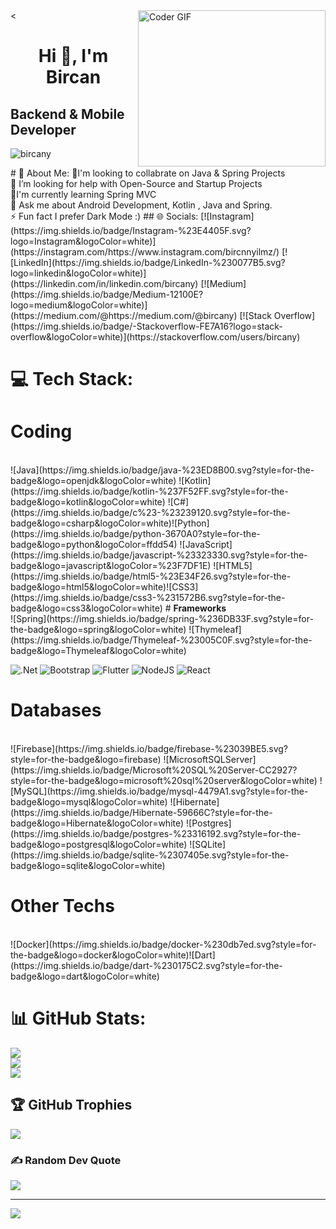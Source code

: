 <img alt="Coder GIF" align="right" height=250 width=300 src="http://raw.githubusercontent.com/TheDudeThatCode/TheDudeThatCode/master/Assets/Developer.gif" />
<<h1 align="center"><strong>Hi 👋, I'm Bircan</strong></h1>
<h2 align="left"><strong>Backend & Mobile Developer</strong></h2>
<p align="left"> <img src="https://komarev.com/ghpvc/?username=bircany&label=Profile%20views&color=0e75b6&style=flat" alt="bircany" /> </p>
# 💫 About Me:
👯I'm looking to collabrate on Java & Spring Projects<br>🤝 I’m looking for help with Open-Source  and Startup Projects<br>🌱I'm currently learning Spring MVC<br>💬 Ask me about Android Development, Kotlin , Java and Spring.<br>⚡ Fun fact I prefer Dark Mode :)
## 🌐 Socials:
[![Instagram](https://img.shields.io/badge/Instagram-%23E4405F.svg?logo=Instagram&logoColor=white)](https://instagram.com/https://www.instagram.com/bircnnyilmz/) [![LinkedIn](https://img.shields.io/badge/LinkedIn-%230077B5.svg?logo=linkedin&logoColor=white)](https://linkedin.com/in/linkedin.com/bircany) [![Medium](https://img.shields.io/badge/Medium-12100E?logo=medium&logoColor=white)](https://medium.com/@https://medium.com/@bircany) [![Stack Overflow](https://img.shields.io/badge/-Stackoverflow-FE7A16?logo=stack-overflow&logoColor=white)](https://stackoverflow.com/users/bircany) 

# 💻 Tech Stack:
  # Coding 
  <br>
![Java](https://img.shields.io/badge/java-%23ED8B00.svg?style=for-the-badge&logo=openjdk&logoColor=white) ![Kotlin](https://img.shields.io/badge/kotlin-%237F52FF.svg?style=for-the-badge&logo=kotlin&logoColor=white)
![C#](https://img.shields.io/badge/c%23-%23239120.svg?style=for-the-badge&logo=csharp&logoColor=white)![Python](https://img.shields.io/badge/python-3670A0?style=for-the-badge&logo=python&logoColor=ffdd54)
![JavaScript](https://img.shields.io/badge/javascript-%23323330.svg?style=for-the-badge&logo=javascript&logoColor=%23F7DF1E) ![HTML5](https://img.shields.io/badge/html5-%23E34F26.svg?style=for-the-badge&logo=html5&logoColor=white)![CSS3](https://img.shields.io/badge/css3-%231572B6.svg?style=for-the-badge&logo=css3&logoColor=white)
  # <b>Frameworks</b>
 <br>
  ![Spring](https://img.shields.io/badge/spring-%236DB33F.svg?style=for-the-badge&logo=spring&logoColor=white) ![Thymeleaf](https://img.shields.io/badge/Thymeleaf-%23005C0F.svg?style=for-the-badge&logo=Thymeleaf&logoColor=white)
 
  ![.Net](https://img.shields.io/badge/.NET-5C2D91?style=for-the-badge&logo=.net&logoColor=white) ![Bootstrap](https://img.shields.io/badge/bootstrap-%238511FA.svg?style=for-the-badge&logo=bootstrap&logoColor=white) ![Flutter](https://img.shields.io/badge/Flutter-%2302569B.svg?style=for-the-badge&logo=Flutter&logoColor=white) ![NodeJS](https://img.shields.io/badge/node.js-6DA55F?style=for-the-badge&logo=node.js&logoColor=white) ![React](https://img.shields.io/badge/react-%2320232a.svg?style=for-the-badge&logo=react&logoColor=%2361DAFB)
 
  # <b> Databases</b>
  <br>
  ![Firebase](https://img.shields.io/badge/firebase-%23039BE5.svg?style=for-the-badge&logo=firebase) ![MicrosoftSQLServer](https://img.shields.io/badge/Microsoft%20SQL%20Server-CC2927?style=for-the-badge&logo=microsoft%20sql%20server&logoColor=white) ![MySQL](https://img.shields.io/badge/mysql-4479A1.svg?style=for-the-badge&logo=mysql&logoColor=white) ![Hibernate](https://img.shields.io/badge/Hibernate-59666C?style=for-the-badge&logo=Hibernate&logoColor=white) ![Postgres](https://img.shields.io/badge/postgres-%23316192.svg?style=for-the-badge&logo=postgresql&logoColor=white) ![SQLite](https://img.shields.io/badge/sqlite-%2307405e.svg?style=for-the-badge&logo=sqlite&logoColor=white)
 
 # Other Techs
 <br>
  ![Docker](https://img.shields.io/badge/docker-%230db7ed.svg?style=for-the-badge&logo=docker&logoColor=white)![Dart](https://img.shields.io/badge/dart-%230175C2.svg?style=for-the-badge&logo=dart&logoColor=white)
 
  


# 📊 GitHub Stats:
![](https://github-readme-stats.vercel.app/api?username=bircany&theme=jolly&hide_border=false&include_all_commits=true&count_private=true)<br/>
![](https://github-readme-streak-stats.herokuapp.com/?user=bircany&theme=jolly&hide_border=false)<br/>
![](https://github-readme-stats.vercel.app/api/top-langs/?username=bircany&theme=jolly&hide_border=false&include_all_commits=true&count_private=true&layout=compact)

## 🏆 GitHub Trophies
![](https://github-profile-trophy.vercel.app/?username=bircany&theme=neon&no-frame=true&no-bg=true&margin-w=4)

### ✍️ Random Dev Quote
![](https://quotes-github-readme.vercel.app/api?type=horizontal&theme=tokyonight)

---
[![](https://visitcount.itsvg.in/api?id=bircany&icon=5&color=3)](https://visitcount.itsvg.in)

<!-- Proudly created with GPRM ( https://gprm.itsvg.in ) -->
